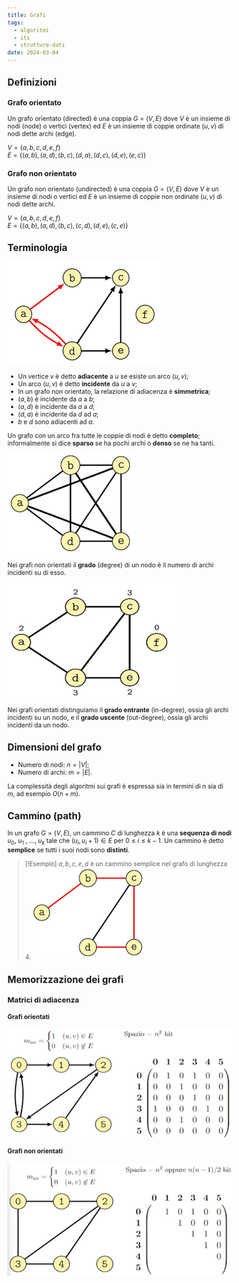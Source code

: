 ```yaml
---
title: Grafi
tags:
  - algoritmi
  - its
  - strutture-dati
date: 2024-03-04
---
```

## Definizioni

### Grafo orientato

Un grafo orientato (directed) è una coppia $G = (V, E)$ dove $V$ è un insieme di nodi (node) o vertici (vertex) ed $E$ è un insieme di coppie ordinate $(u, v)$ di nodi dette archi (edge).

$V = \{a, b, c, d, e, f\}$<br>
$E = \{(a, b), (a, d), (b, c), (d, a), (d, c), (d, e), (e, c)\}$

### Grafo non orientato

Un grafo non orientato (undirected) è una coppia $G = (V, E)$ dove $V$ è un insieme di nodi o vertici ed $E$ è un insieme di coppie non ordinate $(u,v)$ di nodi dette archi.

$V = \{a, b, c, d, e, f\}$<br>
$E = \{(a, b), (a, d), (b, c), (c, d), (d, e), (c, e)\}$

## Terminologia

![graph](../../../../assets/graphs/graph.png)

- Un vertice $v$ è detto **adiacente** a $u$ se esiste un arco $(u, v)$;
- Un arco $(u, v)$ è detto **incidente** da $u$ a $v$;
- In un grafo non orientato, la relazione di adiacenza è **simmetrica**;
- $(a, b)$ è incidente da $a$ a $b$;
- $(a, d)$ è incidente da $a$ a $d$;
- $(d, a)$ è incidente da $d$ ad $a$;
- $b$ e $d$ sono adiacenti ad $a$.

Un grafo con un arco fra tutte le coppie di nodi è detto **completo**; informalmente si dice **sparso** se ha pochi archi o **denso** se ne ha tanti.

![complete-graph](../../../../assets/graphs/complete-graph.png)

Nei grafi non orientati il **grado** (degree) di un nodo è il numero di archi incidenti su di esso.

![graph-degree](../../../../assets/graphs/graph-degree.png)

Nei grafi orientati distinguiamo il **grado entrante** (in-degree), ossia gli archi incidenti su un nodo, e il **grado uscente** (out-degree), ossia gli archi incidenti da un nodo.

## Dimensioni del grafo

- Numero di nodi: $n = |V|$;
- Numero di archi: $m = |E|$.

La complessità degli algoritmi sui grafi è espressa sia in termini di $n$ sia di $m$, ad esempio $O(n+m)$.

## Cammino (path)

In un grafo $G = (V, E)$, un cammino $C$ di lunghezza $k$ è una **sequenza di nodi** $u_0$, $u_1$ , …, $u_k$ tale che $(u_i, u_i+1) ∈ E$ per $0 ≤ i ≤ k−1$. Un cammino è detto **semplice** se tutti i suoi nodi sono **distinti**.

>[!Esempio]
>${a, b, c, e, d}$ è un cammino semplice nel grafo di lunghezza 4.
>![graph-path](../../../../assets/graphs/graph-path.png)

## Memorizzazione dei grafi

### Matrici di adiacenza

#### Grafi orientati

![adj-matrix](../../../../assets/graphs/adj-matrix.png)

#### Grafi non orientati

![adj-matrix-not-oriented](../../../../assets/graphs/adj-matrix-not-oriented.png)
